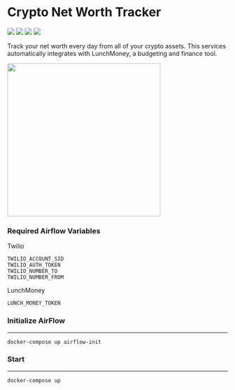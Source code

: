 # Crypto Net Worth Tracker

![](https://img.shields.io/badge/Twilio-SMS%20API-darkgreen?style=for-the-badge)
![](https://img.shields.io/badge/Coinbase-Pricing%20API-blue?style=for-the-badge)
![](https://img.shields.io/badge/Apache%20Airflow-v2.1.2-red?style=for-the-badge)
![](https://img.shields.io/badge/LunchMoney-Integration-yellow?style=for-the-badge)

Track your net worth every day from all of your crypto assets. 
This services automatically integrates with LunchMoney, a budgeting and finance tool.

<img src="https://user-images.githubusercontent.com/13546028/130805020-1c6a0df7-b336-496a-955e-a50eda6ad4a9.png" width="350">

### Required Airflow Variables

Twilio

```
TWILIO_ACCOUNT_SID
TWILIO_AUTH_TOKEN
TWILIO_NUMBER_TO
TWILIO_NUMBER_FROM
```

LunchMoney

```
LUNCH_MONEY_TOKEN
```

### Initialize AirFlow

---

`docker-compose up airflow-init`

### Start

---

`docker-compose up`
